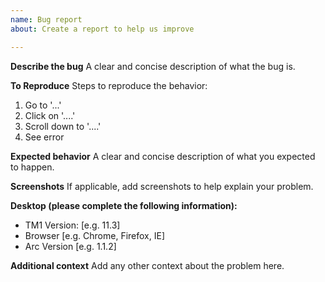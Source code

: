 ```yaml
---
name: Bug report
about: Create a report to help us improve

---
```


**Describe the bug**
A clear and concise description of what the bug is.

**To Reproduce**
Steps to reproduce the behavior:
1. Go to '...'
2. Click on '....'
3. Scroll down to '....'
4. See error

**Expected behavior**
A clear and concise description of what you expected to happen.

**Screenshots**
If applicable, add screenshots to help explain your problem.

**Desktop (please complete the following information):**
 - TM1 Version: [e.g. 11.3]
 - Browser [e.g. Chrome, Firefox, IE]
 - Arc Version [e.g. 1.1.2]

**Additional context**
Add any other context about the problem here.

